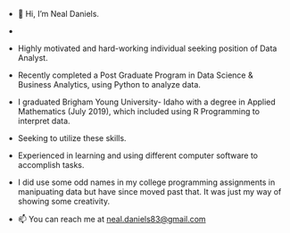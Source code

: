 - 👋 Hi, I’m Neal Daniels.
- 
- Highly motivated and hard-working individual seeking position of Data Analyst. 

- Recently completed a Post Graduate Program in Data Science & Business Analytics, using Python to analyze data. 

- I graduated Brigham Young University- Idaho with a degree in Applied Mathematics (July 2019), which included using R Programming to interpret data. 

- Seeking to utilize these skills.

- Experienced in learning and using different computer software to accomplish tasks.

- I did use some odd names in my college programming assignments in manipuating data but have since moved past that. It was just my way of showing some creativity. 



- 📫 You can reach me at neal.daniels83@gmail.com 

<!---
danielsneala/danielsneala is a ✨ special ✨ repository because its `README.md` (this file) appears on your GitHub profile.
You can click the Preview link to take a look at your changes.
--->
